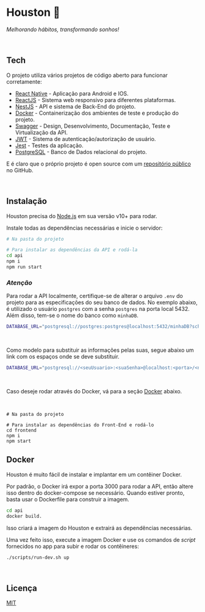 # Houston 🚀
_Melhorando hábitos, transformando sonhos!_

<br>

## Tech

O projeto utiliza vários projetos de código aberto para funcionar corretamente:

- [React Native](https://reactnative.dev/) - Aplicação para Android e IOS.
- [ReactJS](https://react.dev/) - Sistema web responsivo para diferentes plataformas.
- [NestJS](https://nestjs.com/) - API e sistema de Back-End do projeto.
- [Docker](https://www.docker.com/) - Containerização dos ambientes de teste e produção do projeto.
- [Swagger](https://swagger.io/) - Design, Desenvolvimento, Documentação, Teste e Virtualização da API. 
- [JWT](https://jwt.io/) - Sistema de autenticação/autorização de usuário.
- [Jest](https://jestjs.io/pt-BR/) - Testes da aplicação.
- [PostgreSQL](https://www.postgresql.org/) - Banco de Dados relacional do projeto.

E é claro que o próprio projeto é open source com um [repositório público](https://github.com/Pedroo-Nietoo/Projeto) no GitHub.

<br>

## Instalação

Houston precisa do [Node.js](https://nodejs.org/) em sua versão v10+ para rodar.

Instale todas as dependências necessárias e inicie o servidor:

```sh 
# Na pasta do projeto

# Para instalar as dependências da API e rodá-la
cd api
npm i
npm run start
```
### *Atenção*
Para rodar a API localmente, certifique-se de alterar o arquivo `.env` do projeto para as especificações do seu banco de dados. No exemplo abaixo, é utilizado o usuário `postgres` com a senha `postgres` na porta local 5432. Além disso, tem-se o nome do banco como `minhaDB`.
```sh 
DATABASE_URL="postgresql://postgres:postgres@localhost:5432/minhaDB?schema=public"
```

<br>

Como modelo para substituir as informações pelas suas, segue abaixo um link com os espaços onde se deve substituir. 
```sh 
DATABASE_URL="postgresql://<seuUsuario>:<suaSenha>@localhost:<porta>/<nomeDoBanco>?schema=public"
```

<br>

Caso deseje rodar através do Docker, vá para a seção [Docker](https://github.com/Pedroo-Nietoo/Projeto/README.md) abaixo.

<br>

```
# Na pasta do projeto

# Para instalar as dependências do Front-End e rodá-lo
cd frontend
npm i
npm start
```


## Docker

Houston é muito fácil de instalar e implantar em um contêiner Docker.

Por padrão, o Docker irá expor a porta 3000 para rodar a API, então altere isso dentro do
docker-compose se necessário. Quando estiver pronto, basta usar o Dockerfile para
construir a imagem.

```sh
cd api
docker build.
```

Isso criará a imagem do Houston e extrairá as dependências necessárias.

Uma vez feito isso, execute a imagem Docker e use os comandos de _script_ fornecidos no app para subir e rodar os contêineres:

```sh
./scripts/run-dev.sh up
```

<br>

## Licença

[MIT](https://opensource.org/license/mit/)

